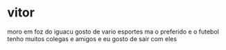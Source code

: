 # vitor
moro em foz do iguacu gosto de vario esportes ma o preferido e o futebol tenho muitos colegas e amigos e eu gosto de sair com eles 
